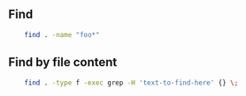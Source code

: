 ## Find
```bash
	find . -name "foo*"
```

## Find by file content
```bash
	find . -type f -exec grep -H 'text-to-find-here' {} \;
```
